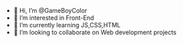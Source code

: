 - 👋 Hi, I’m @GameBoyColor
- 👀 I’m interested in Front-End
- 🌱 I’m currently learning JS,CSS,HTML
- 💞️ I’m looking to collaborate on Web development projects
